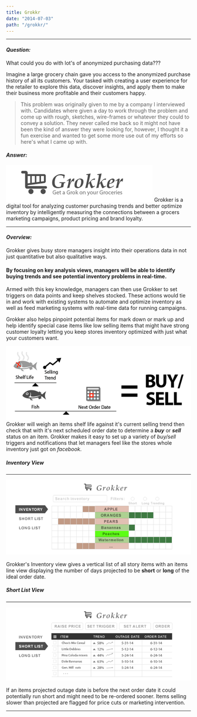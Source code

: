 ```yaml
---
title: Grokkr
date: "2014-07-03"
path: "/grokkr/"
---
```


- - -
#### *Question:*

What could you do with lot's of anonymized purchasing data???

Imagine a large grocery chain gave you access to the anonymized purchase history of all its customers. Your tasked with creating a user experience for the retailer to explore this data, discover insights, and apply them to make their business more profitable and their customers happy.

> This problem was originally given to me by a company I interviewed with. Candidates where given a day to work through the problem and come up with rough, sketches, wire-frames or whatever they could to convey a solution.  They never called me back so it might not have been the kind of answer they were looking for, however, I thought it a fun exercise and wanted to get some more use out of my efforts so here's what I came up with.

#### *Answer:*

![Grokker](./grokker.png)
Grokker is a digital tool for analyzing customer purchasing trends and better optimize inventory by intelligently measuring the connections between a grocers marketing campaigns, product pricing and brand loyalty.

---
#### *Overview:*

Grokker gives busy store managers insight into their operations data in not just quantitative but also qualitative ways.

#### By focusing on key analysis views, managers will be able to identify buying trends and see potential inventory problems in real-time.

Armed with this key knowledge, managers can then use Grokker to set triggers on data points and keep shelves stocked. These actions would tie in and work with existing systems to automate and optimize inventory as well as feed marketing systems with real-time data for running campaigns.

Grokker also helps pinpoint potential items for mark down or mark up and help identify special case items like low selling items that might have strong customer loyalty letting you keep stores inventory optimized with just what your customers want.

![Grokker Math](./grokkermath.png)
Grokker will weigh an items shelf life against it's current selling trend then check that with it's next scheduled order date to determine a ***buy*** or ***sell*** status on an item. Grokker makes it easy to set up a variety of *buy/sell* triggers and notifications that let managers feel like the stores whole inventory just got on *facebook*.

##### Inventory View
---
![Grokker Math](./grokker1.png)

Grokker's Inventory view gives a vertical list of all story items with an items line view displaying the number of days projected to be **short** or **long** of the ideal order date.

##### Short List View
---
![Grokker Math](./grokker2.png)

If an items projected outage date is before the next order date it could potentially run short and might need to be re-ordered sooner. Items selling slower than projected are flagged for price cuts or marketing intervention.

---
